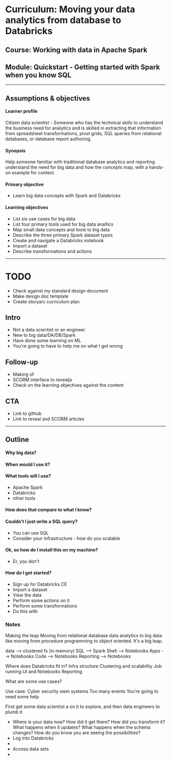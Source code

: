 # Curriculum: Moving your data analytics from database to Databricks

## Course: Working with data in Apache Spark

## Module: Quickstart - Getting started with Spark when you know SQL

---
## Assumptions & objectives

#### Learner profile
Citizen data scientist - Someone who has the technical skills to understand the business need for analytics and is skilled in extracting that information from spreadsheet transformations, pivot grids, SQL queries from relational databases, or database report authoring.

#### Synopsis
Help someone familiar with traditional database analytics and reporting understand the need for big data and how the concepts map, with a hands-on example for context.

#### Primary objective
- Learn big data concepts with Spark and Databricks

#### Learning objectives
- List six use cases for big data
- List four primary tools used for big data analtics
- Map small data concepts and tools to big data
- Describe the three primary Spark dataset types
- Create and navigate a Databricks notebook
- Import a dataset
- Describe transformations and actions



---
# TODO
- Check against my standard design document
- Make design doc template
- Create storyarc curriculum plan

## Intro
- Not a data scientist or an engineer
- New to big data/DA/DB/Spark
- Have done some learning on ML
- You're going to have to help me on what I got wrong

## Follow-up
- Making of
- SCORM interface to revealjs
- Check on the learning objectives against the content

## CTA
- Link to github
- Link to reveal and SCORM articles


---
## Outline

#### Why big data?

#### When would I use it?

#### What tools will I use?
- Apache Spark
- Databricks
- other tools

#### How does that compare to what I know?

#### Couldn't I just write a SQL query?
- You can use SQL
- Consider your infrastructure - how do you scalable

#### Ok, so how do I install this on my machine?
- Er, you don't

#### How do I get started?
- Sign up for Databricks CE
- Import a dataset
- View the data
- Perform some actions on it
- Perform some transformations
- Do this with

### Notes

Making the leap
Moving from relational database data analytics to big data
like moving from procedure programming to object oriented. It's a big leap.

data --> clustered fs (in memory)
SQL --> Spark
Shell --> Notebooks
Apps --> Notebooks
Code --> Notebooks
Reporting --> Notebooks

Where does Databricks fit in?
Infra structure
Clustering and scalability
Job running
UI and Notebooks
Reporting


What are some use cases?


Use case:
Cyber security siem systems
Too many events
You’re going to need some help

First get some data scientist a on it to explore, and then data engineers to plumb it

- Where is your data now?
How did it get there?
How did you transform it?
What happens when it updates?
What happens when the schema changes?
How do you know you are seeing the possibilities?
- Log into Databricks
-
- Access data sets
-
